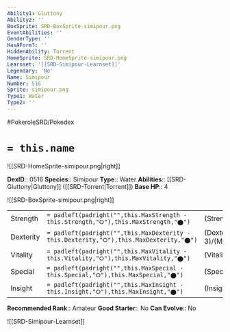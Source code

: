 ```yaml
---
Ability1: Gluttony
Ability2: ''
BoxSprite: SRD-BoxSprite-simipour.png
EventAbilities: ''
GenderType: ''
HasAForm?: ''
HiddenAbility: Torrent
HomeSprite: SRD-HomeSprite-simipour.png
Learnset: '[[SRD-Simipour-Learnset]]'
Legendary: 'No'
Name: Simipour
Number: 516
Sprite: simipour.png
Type1: Water
Type2: ''
---
```


#PokeroleSRD/Pokedex

# `= this.name`

![[SRD-HomeSprite-simipour.png|right]]

**DexID**:: 0516
**Species**:: Simipour
**Type**:: Water
**Abilities**:: [[SRD-Gluttony|Gluttony]] ([[SRD-Torrent|Torrent]])
**Base HP**:: 4

![[SRD-BoxSprite-simipour.png|right]]

|           |                                                                                        |                                          |
| --------- | -------------------------------------------------------------------------------------- | ---------------------------------------- |
| Strength  | `= padleft(padright("",this.MaxStrength - this.Strength,"⭘"),this.MaxStrength,"⬤")`    | (Strength::3)/(MaxStrength::6)   |
| Dexterity | `= padleft(padright("",this.MaxDexterity - this.Dexterity,"⭘"),this.MaxDexterity,"⬤")` | (Dexterity:: 3)/(MaxDexterity::6) |
| Vitality  | `= padleft(padright("",this.MaxVitality - this.Vitality,"⭘"),this.MaxVitality,"⬤")`    | (Vitality::2)/(MaxVitality::4)   |
| Special   | `= padleft(padright("",this.MaxSpecial - this.Special,"⭘"),this.MaxSpecial,"⬤")`       | (Special::3)/(MaxSpecial::6)     |
| Insight   | `= padleft(padright("",this.MaxInsight - this.Insight,"⭘"),this.MaxInsight,"⬤")`       | (Insight::2)/(MaxInsight::4)     |

**Recommended Rank**:: Amateur
**Good Starter**:: No
**Can Evolve**:: No

![[SRD-Simipour-Learnset]]
